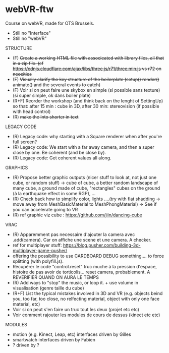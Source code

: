 # webVR-ftw
 Course on webVR, made for OTS Brussels.

* Still no "Interface"
* Still no "webVR"

STRUCTURE
 * (F) ~~Create a working HTML file with associeated with library files, all that in a zip file. (cf https://cdnjs.cloudflare.com/ajax/libs/three.js/r71/three.min.js vs r72 on neocities~~
 * (F) ~~Visually clarify the key structure of the boilerplate (setup() render() animate() and the several events to catch)~~
 * (F) Voir si on peut faire une skybox en simple (si possible sans texture) (si super simple, ok dans boiler plate)
 * (R+F) Reorder the workshop (and think back on the lenght of SettingUp) so that: after 15 min : cube in 3D, after 30 min: stereovision (if possible with head control)
 * (R) ~~make the Into shorter in text~~

LEGACY CODE
 * (R) Legacy code: why starting with a Square renderer when after you're full screen?
 * (R) Legacy code: We start with a far away camera, and then a super close by one. Be coherent (and be close by).
 * (R) Legacy code:  Get coherent values all along.

GRAPHICS
 * (R) Propose better graphic outputs (nicer stuff to look at, not just one cube, or random stuff) -> cube of cube, a better random landscape of many cube, a ground made of cube, "rectangles" cubes on the ground (à la earthquake effect in some RGP), ...
 * (R) Check back how to simplify color, lights ....(try with flat shadding -> move away from MeshBasicMaterial to MeshPhongMaterial) => See if you can accelerate going to VR
 * (R) ref graphic viz cube : https://github.com/jiin/dancing-cube

VRAC
 * (R) Apparemment pas necessaire d'ajouter la camera avec .add(camera). Car on affiche une scene et une camera. A checker.
 * ref for multiplayer stuff: https://blog.pusher.com/building-3d-multiplayer-game-pusher/
 * offering the possibility to use CARDBOARD DEBUG something.... to force splitting (with polyfill.js).
 * Récupérer le code "control.reset" truc muche à la pression d'espace, histoire de pas avoir de torticolis... reset camera, probablement. A REVERIFIER QUAND ON AURA LE TEMPS
 * (R) Add ways to "stop" the music, or loop it. + use volume in visualisation (genre taille du cube)
 * (R+F) List the typical mistakes involved in 3D and VR (e.g. objects beind you, too far, too close, no relfecting material, object with only one face material, etc)
 * Voir si on peut s'en faire un truc tout les deux (projet etc etc)
 * Voir comment rajouter les modules de cours de dessus (kinect etc etc)

MODULES
 * motion (e.g. Kinect, Leap, etc) interfaces driven by Gilles
 * smartwatch interfaces driven by Fabien
 * ? driven by ?
